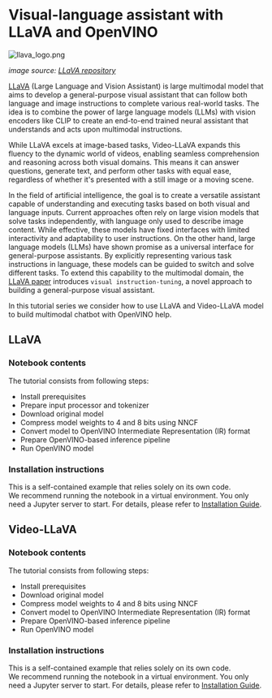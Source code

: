 # Visual-language assistant with LLaVA and OpenVINO

![llava_logo.png](https://raw.githubusercontent.com/haotian-liu/LLaVA/main/images/llava_logo.png)

*image source: [LLaVA repository](https://github.com/haotian-liu/LLaVA/blob/main/images/llava_logo.png)*

[LLaVA](https://llava-vl.github.io) (Large Language and Vision Assistant) is large multimodal model that aims to develop a general-purpose visual assistant that can follow both language and image instructions to complete various real-world tasks. The idea is to combine the power of large language models (LLMs) with vision encoders like CLIP to create an end-to-end trained neural assistant that understands and acts upon multimodal instructions.

While LLaVA excels at image-based tasks, Video-LLaVA expands this fluency to the dynamic world of videos, enabling seamless comprehension and reasoning across both visual domains. This means it can answer questions, generate text, and perform other tasks with equal ease, regardless of whether it's presented with a still image or a moving scene.

In the field of artificial intelligence, the goal is to create a versatile assistant capable of understanding and executing tasks based on both visual and language inputs. Current approaches often rely on large vision models that solve tasks independently, with language only used to describe image content. While effective, these models have fixed interfaces with limited interactivity and adaptability to user instructions. On the other hand, large language models (LLMs) have shown promise as a universal interface for general-purpose assistants. By explicitly representing various task instructions in language, these models can be guided to switch and solve different tasks. To extend this capability to the multimodal domain, the [LLaVA paper](https://arxiv.org/abs/2304.08485) introduces  `visual instruction-tuning`, a novel approach to building a general-purpose visual assistant. 

In this tutorial series we consider how to use LLaVA and Video-LLaVA model to build multimodal chatbot with OpenVINO help.

## LLaVA
### Notebook contents
The tutorial consists from following steps:

- Install prerequisites
- Prepare input processor and tokenizer
- Download original model
- Compress model weights to 4 and 8 bits using NNCF
- Convert model to OpenVINO Intermediate Representation (IR) format
- Prepare OpenVINO-based inference pipeline
- Run OpenVINO model

### Installation instructions
This is a self-contained example that relies solely on its own code.</br>
We recommend running the notebook in a virtual environment. You only need a Jupyter server to start.
For details, please refer to [Installation Guide](../../README.md).

## Video-LLaVA
### Notebook contents
The tutorial consists from following steps:

- Install prerequisites
- Download original model
- Compress model weights to 4 and 8 bits using NNCF
- Convert model to OpenVINO Intermediate Representation (IR) format
- Prepare OpenVINO-based inference pipeline
- Run OpenVINO model

### Installation instructions
This is a self-contained example that relies solely on its own code.</br>
We recommend running the notebook in a virtual environment. You only need a Jupyter server to start.
For details, please refer to [Installation Guide](../../README.md).